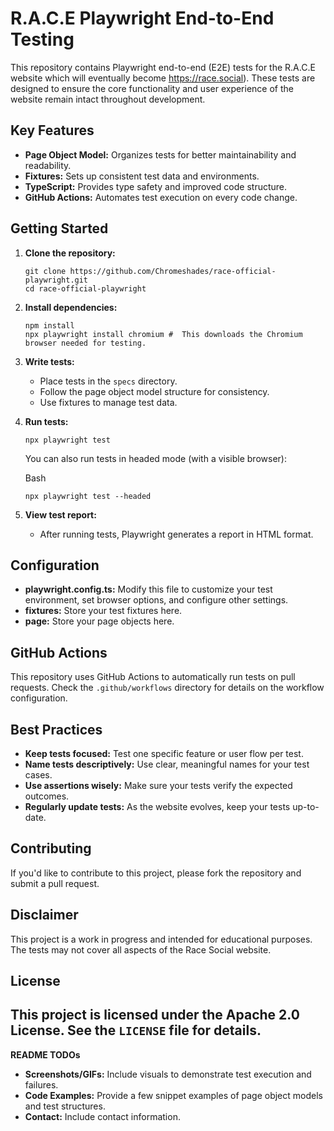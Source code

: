 R.A.C.E Playwright End-to-End Testing
=========================================

This repository contains Playwright end-to-end (E2E) tests for the R.A.C.E website which will eventually become <https://race.social>). These tests are designed to ensure the core functionality and user experience of the website remain intact throughout development.

Key Features
------------

-   **Page Object Model:** Organizes tests for better maintainability and readability.
-   **Fixtures:** Sets up consistent test data and environments.
-   **TypeScript:** Provides type safety and improved code structure.
-   **GitHub Actions:** Automates test execution on every code change.

Getting Started
---------------

1.  **Clone the repository:**

    ```
    git clone https://github.com/Chromeshades/race-official-playwright.git
    cd race-official-playwright
    ```

2.  **Install dependencies:**

    ```
    npm install
    npx playwright install chromium #  This downloads the Chromium browser needed for testing.
    ```


3.  **Write tests:**

    -   Place tests in the `specs` directory.
    -   Follow the page object model structure for consistency.
    -   Use fixtures to manage test data.
  
4.  **Run tests:**

    ```
    npx playwright test
    ```

    You can also run tests in headed mode (with a visible browser):

    Bash

    ```
    npx playwright test --headed

    ```

5.  **View test report:**

    -   After running tests, Playwright generates a report in HTML format.

Configuration
-------------

-   **playwright.config.ts:** Modify this file to customize your test environment, set browser options, and configure other settings.
-   **fixtures:** Store your test fixtures here.
-   **page:** Store your page objects here.

GitHub Actions
--------------

This repository uses GitHub Actions to automatically run tests on pull requests. Check the `.github/workflows` directory for details on the workflow configuration.

Best Practices
--------------

-   **Keep tests focused:** Test one specific feature or user flow per test.
-   **Name tests descriptively:** Use clear, meaningful names for your test cases.
-   **Use assertions wisely:** Make sure your tests verify the expected outcomes.
-   **Regularly update tests:** As the website evolves, keep your tests up-to-date.

Contributing
------------

If you'd like to contribute to this project, please fork the repository and submit a pull request.

Disclaimer
----------

This project is a work in progress and intended for educational purposes. The tests may not cover all aspects of the Race Social website.

License
-------

This project is licensed under the Apache 2.0 License. See the `LICENSE` file for details.
-----------------------------------------------------------------------------------

**README TODOs**

-   **Screenshots/GIFs:** Include visuals to demonstrate test execution and failures.
-   **Code Examples:** Provide a few snippet examples of page object models and test structures.
-   **Contact:** Include contact information.

